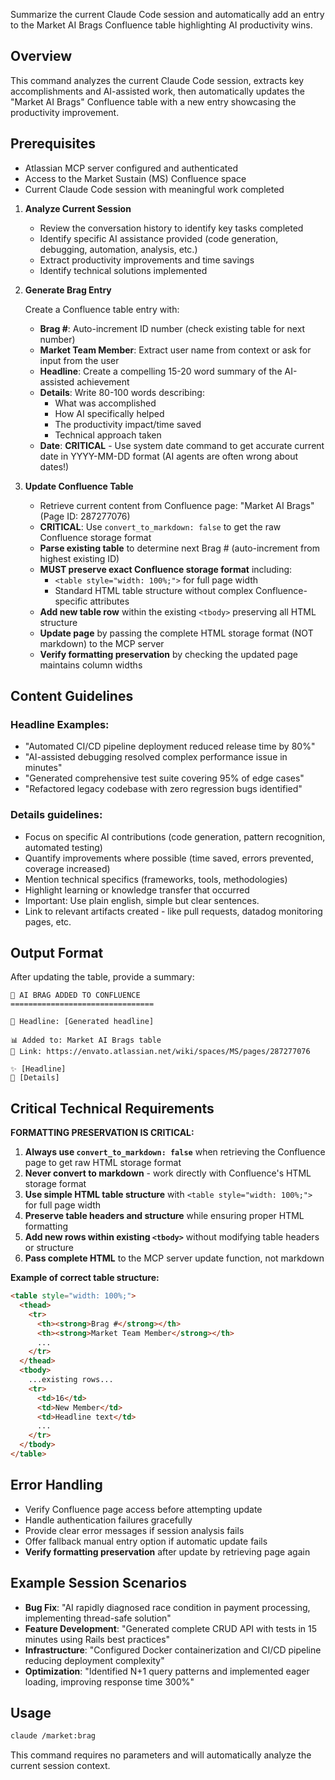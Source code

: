 Summarize the current Claude Code session and automatically add an entry to the Market AI Brags Confluence table highlighting AI productivity wins.

## Overview

This command analyzes the current Claude Code session, extracts key accomplishments and AI-assisted work, then automatically updates the "Market AI Brags" Confluence table with a new entry showcasing the productivity improvement.

## Prerequisites

- Atlassian MCP server configured and authenticated
- Access to the Market Sustain (MS) Confluence space
- Current Claude Code session with meaningful work completed

1. **Analyze Current Session**

   - Review the conversation history to identify key tasks completed
   - Identify specific AI assistance provided (code generation, debugging, automation, analysis, etc.)
   - Extract productivity improvements and time savings
   - Identify technical solutions implemented

2. **Generate Brag Entry**

   Create a Confluence table entry with:

   - **Brag #**: Auto-increment ID number (check existing table for next number)
   - **Market Team Member**: Extract user name from context or ask for input from the user
   - **Headline**: Create a compelling 15-20 word summary of the AI-assisted achievement
   - **Details**: Write 80-100 words describing:
     - What was accomplished
     - How AI specifically helped
     - The productivity impact/time saved
     - Technical approach taken
   - **Date**: **CRITICAL** - Use system date command to get accurate current date in YYYY-MM-DD format (AI agents are often wrong about dates!)

3. **Update Confluence Table**

   - Retrieve current content from Confluence page: "Market AI Brags" (Page ID: 287277076)
   - **CRITICAL**: Use `convert_to_markdown: false` to get the raw Confluence storage format
   - **Parse existing table** to determine next Brag # (auto-increment from highest existing ID)
   - **MUST preserve exact Confluence storage format** including:
     - `<table style="width: 100%;">` for full page width
     - Standard HTML table structure without complex Confluence-specific attributes
   - **Add new table row** within the existing `<tbody>` preserving all HTML structure
   - **Update page** by passing the complete HTML storage format (NOT markdown) to the MCP server
   - **Verify formatting preservation** by checking the updated page maintains column widths

## Content Guidelines

### Headline Examples:

- "Automated CI/CD pipeline deployment reduced release time by 80%"
- "AI-assisted debugging resolved complex performance issue in minutes"
- "Generated comprehensive test suite covering 95% of edge cases"
- "Refactored legacy codebase with zero regression bugs identified"

### Details guidelines:

- Focus on specific AI contributions (code generation, pattern recognition, automated testing)
- Quantify improvements where possible (time saved, errors prevented, coverage increased)
- Mention technical specifics (frameworks, tools, methodologies)
- Highlight learning or knowledge transfer that occurred
- Important: Use plain english, simple but clear sentences.
- Link to relevant artifacts created - like pull requests, datadog monitoring pages, etc.

## Output Format

After updating the table, provide a summary:

```
🎉 AI BRAG ADDED TO CONFLUENCE
================================

📝 Headline: [Generated headline]

📊 Added to: Market AI Brags table
🔗 Link: https://envato.atlassian.net/wiki/spaces/MS/pages/287277076

✨ [Headline]
📝 [Details]
```

## Critical Technical Requirements

**FORMATTING PRESERVATION IS CRITICAL:**

1. **Always use `convert_to_markdown: false`** when retrieving the Confluence page to get raw HTML storage format
2. **Never convert to markdown** - work directly with Confluence's HTML storage format
3. **Use simple HTML table structure** with `<table style="width: 100%;">` for full page width
4. **Preserve table headers and structure** while ensuring proper HTML formatting
5. **Add new rows within existing `<tbody>`** without modifying table headers or structure
6. **Pass complete HTML** to the MCP server update function, not markdown

**Example of correct table structure:**

```html
<table style="width: 100%;">
  <thead>
    <tr>
      <th><strong>Brag #</strong></th>
      <th><strong>Market Team Member</strong></th>
      ...
    </tr>
  </thead>
  <tbody>
    ...existing rows...
    <tr>
      <td>16</td>
      <td>New Member</td>
      <td>Headline text</td>
      ...
    </tr>
  </tbody>
</table>
```

## Error Handling

- Verify Confluence page access before attempting update
- Handle authentication failures gracefully
- Provide clear error messages if session analysis fails
- Offer fallback manual entry option if automatic update fails
- **Verify formatting preservation** after update by retrieving page again

## Example Session Scenarios

- **Bug Fix**: "AI rapidly diagnosed race condition in payment processing, implementing thread-safe solution"
- **Feature Development**: "Generated complete CRUD API with tests in 15 minutes using Rails best practices"
- **Infrastructure**: "Configured Docker containerization and CI/CD pipeline reducing deployment complexity"
- **Optimization**: "Identified N+1 query patterns and implemented eager loading, improving response time 300%"

## Usage

```bash
claude /market:brag
```

This command requires no parameters and will automatically analyze the current session context.
